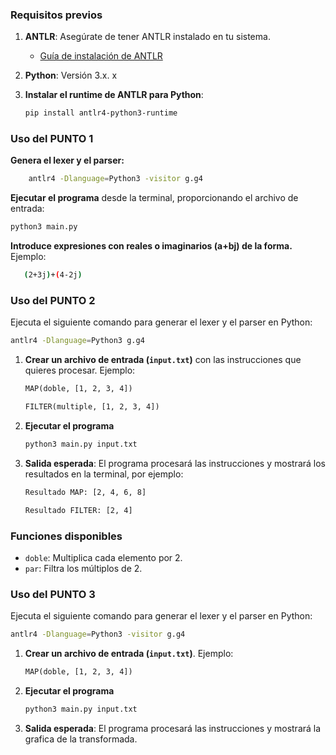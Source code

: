 ### Requisitos previos

1. **ANTLR**: Asegúrate de tener ANTLR instalado en tu sistema.
   - [Guía de instalación de ANTLR](https://www.antlr.org/download.html)
   
2. **Python**: Versión 3.x.
    x
3. **Instalar el runtime de ANTLR para Python**:
   ```bash
   pip install antlr4-python3-runtime
   ```
### Uso del PUNTO 1
**Genera el lexer y el parser:**
```bash
    antlr4 -Dlanguage=Python3 -visitor g.g4
```
**Ejecutar el programa** desde la terminal, proporcionando el archivo de entrada:
   ```bash
   python3 main.py
   ```
**Introduce expresiones con reales o imaginarios (a+bj) de la forma.** 
Ejemplo:
```bash
   (2+3j)+(4-2j)
```

### Uso del PUNTO 2
Ejecuta el siguiente comando para generar el lexer y el parser en Python:
   ```bash
   antlr4 -Dlanguage=Python3 g.g4
   ```

1. **Crear un archivo de entrada (`input.txt`)** con las instrucciones que quieres procesar. Ejemplo:
   ```txt
   MAP(doble, [1, 2, 3, 4])
   ```
   
   ```txt
   FILTER(multiple, [1, 2, 3, 4])
   ```

2. **Ejecutar el programa**
   ```bash
   python3 main.py input.txt
   ```

3. **Salida esperada**:
   El programa procesará las instrucciones y mostrará los resultados en la terminal, por ejemplo:
   ```bash
   Resultado MAP: [2, 4, 6, 8]
   ```
   
   ```bash
   Resultado FILTER: [2, 4]
   ```
### Funciones disponibles
- `doble`: Multiplica cada elemento por 2.
- `par`: Filtra los múltiplos de 2.

### Uso del PUNTO 3
Ejecuta el siguiente comando para generar el lexer y el parser en Python:
   ```bash
   antlr4 -Dlanguage=Python3 -visitor g.g4
   ```
1. **Crear un archivo de entrada (`input.txt`)**. Ejemplo:
   ```txt
   MAP(doble, [1, 2, 3, 4])
   ```
2. **Ejecutar el programa**
   ```bash
   python3 main.py input.txt
   ```
3. **Salida esperada**:
   El programa procesará las instrucciones y mostrará la grafica de la transformada.

